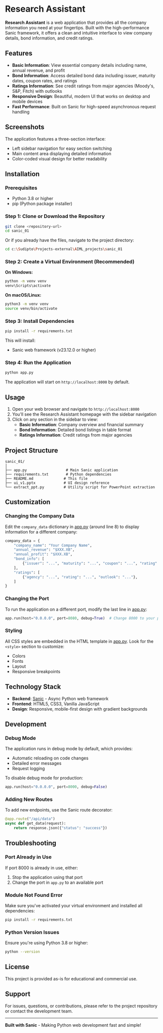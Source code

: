 # Research Assistant

**Research Assistant** is a web application that provides all the company information you need at your fingertips. Built with the high-performance Sanic framework, it offers a clean and intuitive interface to view company details, bond information, and credit ratings.

## Features

- **Basic Information**: View essential company details including name, annual revenue, and profit
- **Bond Information**: Access detailed bond data including issuer, maturity dates, coupon rates, and ratings
- **Ratings Information**: See credit ratings from major agencies (Moody's, S&P, Fitch) with outlooks
- **Responsive Design**: Beautiful, modern UI that works on desktop and mobile devices
- **Fast Performance**: Built on Sanic for high-speed asynchronous request handling

## Screenshots

The application features a three-section interface:
- Left sidebar navigation for easy section switching
- Main content area displaying detailed information
- Color-coded visual design for better readability

## Installation

### Prerequisites

- Python 3.8 or higher
- pip (Python package installer)

### Step 1: Clone or Download the Repository

```bash
git clone <repository-url>
cd sanic_01
```

Or if you already have the files, navigate to the project directory:

```bash
cd c:\Sudipto\Projects-external\AIML_projects\sanic_01
```

### Step 2: Create a Virtual Environment (Recommended)

**On Windows:**
```bash
python -m venv venv
venv\Scripts\activate
```

**On macOS/Linux:**
```bash
python3 -m venv venv
source venv/bin/activate
```

### Step 3: Install Dependencies

```bash
pip install -r requirements.txt
```

This will install:
- Sanic web framework (v23.12.0 or higher)

### Step 4: Run the Application

```bash
python app.py
```

The application will start on `http://localhost:8000` by default.

## Usage

1. Open your web browser and navigate to `http://localhost:8000`
2. You'll see the Research Assistant homepage with the sidebar navigation
3. Click on any section in the sidebar to view:
   - **Basic Information**: Company overview and financial summary
   - **Bond Information**: Detailed bond listings in table format
   - **Ratings Information**: Credit ratings from major agencies

## Project Structure

```
sanic_01/
│
├── app.py                  # Main Sanic application
├── requirements.txt        # Python dependencies
├── README.md              # This file
├── ui_v1.pptx             # UI design reference
└── extract_ppt.py         # Utility script for PowerPoint extraction
```

## Customization

### Changing the Company Data

Edit the `company_data` dictionary in [app.py](app.py) (around line 8) to display information for a different company:

```python
company_data = {
    "company_name": "Your Company Name",
    "annual_revenue": "$XXX.XB",
    "annual_profit": "$XXX.XB",
    "bond_info": [
        {"issuer": "...", "maturity": "...", "coupon": "...", "rating": "..."},
    ],
    "ratings": [
        {"agency": "...", "rating": "...", "outlook": "..."},
    ]
}
```

### Changing the Port

To run the application on a different port, modify the last line in [app.py](app.py):

```python
app.run(host="0.0.0.0", port=8080, debug=True)  # Change 8000 to your preferred port
```

### Styling

All CSS styles are embedded in the HTML template in [app.py](app.py). Look for the `<style>` section to customize:
- Colors
- Fonts
- Layout
- Responsive breakpoints

## Technology Stack

- **Backend**: [Sanic](https://github.com/sanic-org/sanic) - Async Python web framework
- **Frontend**: HTML5, CSS3, Vanilla JavaScript
- **Design**: Responsive, mobile-first design with gradient backgrounds

## Development

### Debug Mode

The application runs in debug mode by default, which provides:
- Automatic reloading on code changes
- Detailed error messages
- Request logging

To disable debug mode for production:

```python
app.run(host="0.0.0.0", port=8000, debug=False)
```

### Adding New Routes

To add new endpoints, use the Sanic route decorator:

```python
@app.route("/api/data")
async def get_data(request):
    return response.json({"status": "success"})
```

## Troubleshooting

### Port Already in Use

If port 8000 is already in use, either:
1. Stop the application using that port
2. Change the port in `app.py` to an available port

### Module Not Found Error

Make sure you've activated your virtual environment and installed all dependencies:

```bash
pip install -r requirements.txt
```

### Python Version Issues

Ensure you're using Python 3.8 or higher:

```bash
python --version
```

## License

This project is provided as-is for educational and commercial use.

## Support

For issues, questions, or contributions, please refer to the project repository or contact the development team.

---

**Built with Sanic** - Making Python web development fast and simple!
